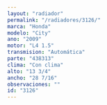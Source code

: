 ```yaml
---
layout: "radiador"
permalink: "/radiadores/3126/"
marca: "Honda"
modelo: "City"
ano: "2009"
motor: "L4 1.5"
transmision: "Automática"
parte: "438313"
clima: "Con clima"
alto: "13 3/4"
ancho: "28 7/16"
observaciones: ""
id: "3126"
---
```


